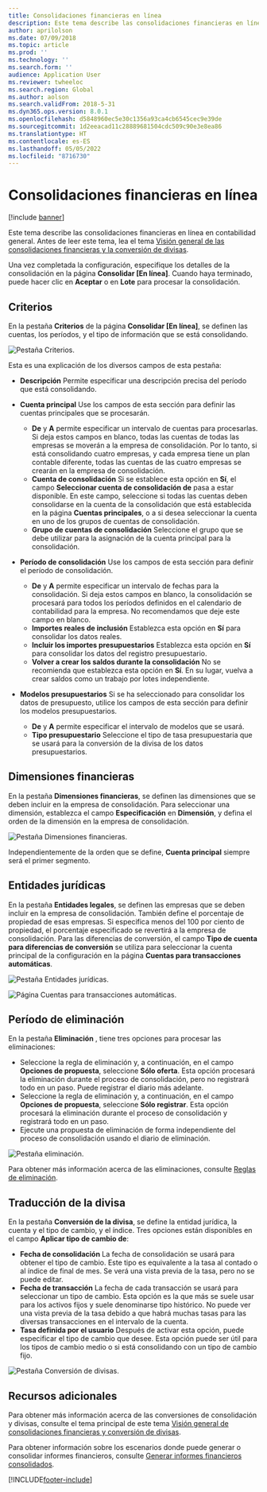 ```yaml
---
title: Consolidaciones financieras en línea
description: Este tema describe las consolidaciones financieras en línea en contabilidad general.
author: aprilolson
ms.date: 07/09/2018
ms.topic: article
ms.prod: ''
ms.technology: ''
ms.search.form: ''
audience: Application User
ms.reviewer: twheeloc
ms.search.region: Global
ms.author: aolson
ms.search.validFrom: 2018-5-31
ms.dyn365.ops.version: 8.0.1
ms.openlocfilehash: d5848960ec5e30c1356a93ca4cb6545cec9e39de
ms.sourcegitcommit: 1d2eeacad11c28889681504cdc509c90e3e8ea86
ms.translationtype: HT
ms.contentlocale: es-ES
ms.lasthandoff: 05/05/2022
ms.locfileid: "8716730"
---
```

# <a name="online-financial-consolidations"></a>Consolidaciones financieras en línea

[!include [banner](../includes/banner.md)]

Este tema describe las consolidaciones financieras en línea en contabilidad general. Antes de leer este tema, lea el tema [Visión general de las consolidaciones financieras y la conversión de divisas](financial-consolidations-currency-translation.md).

Una vez completada la configuración, especifique los detalles de la consolidación en la página **Consolidar [En línea]**. Cuando haya terminado, puede hacer clic en **Aceptar** o en **Lote** para procesar la consolidación.

## <a name="criteria"></a>Criterios
En la pestaña **Criterios** de la página **Consolidar [En línea]**, se definen las cuentas, los períodos, y el tipo de información que se está consolidando.

![Pestaña Criterios.](./media/criteria-consolidate-online.png "Pestaña Criterios")

Esta es una explicación de los diversos campos de esta pestaña:

- **Descripción** Permite especificar una descripción precisa del período que está consolidando.
- **Cuenta principal** Use los campos de esta sección para definir las cuentas principales que se procesarán.

    - **De** y **A** permite especificar un intervalo de cuentas para procesarlas. Si deja estos campos en blanco, todas las cuentas de todas las empresas se moverán a la empresa de consolidación. Por lo tanto, si está consolidando cuatro empresas, y cada empresa tiene un plan contable diferente, todas las cuentas de las cuatro empresas se crearán en la empresa de consolidación.
    - **Cuenta de consolidación** Si se establece esta opción en **Sí**, el campo **Seleccionar cuenta de consolidación de** pasa a estar disponible. En este campo, seleccione si todas las cuentas deben consolidarse en la cuenta de la consolidación que está establecida en la página **Cuentas principales**, o a si desea seleccionar la cuenta en uno de los grupos de cuentas de consolidación.
    - **Grupo de cuentas de consolidación** Seleccione el grupo que se debe utilizar para la asignación de la cuenta principal para la consolidación.

- **Período de consolidación** Use los campos de esta sección para definir el período de consolidación.

    - **De** y **A** permite especificar un intervalo de fechas para la consolidación. Si deja estos campos en blanco, la consolidación se procesará para todos los períodos definidos en el calendario de contabilidad para la empresa. No recomendamos que deje este campo en blanco.
    - **Importes reales de inclusión** Establezca esta opción en **Sí** para consolidar los datos reales.
    - **Incluir los importes presupuestarios** Establezca esta opción en **Sí** para consolidar los datos del registro presupuestario.
    - **Volver a crear los saldos durante la consolidación** No se recomienda que establezca esta opción en **Sí**. En su lugar, vuelva a crear saldos como un trabajo por lotes independiente.

- **Modelos presupuestarios** Si se ha seleccionado para consolidar los datos de presupuesto, utilice los campos de esta sección para definir los modelos presupuestarios.

    - **De** y **A** permite especificar el intervalo de modelos que se usará.
    - **Tipo presupuestario** Seleccione el tipo de tasa presupuestaria que se usará para la conversión de la divisa de los datos presupuestarios.

## <a name="financial-dimensions"></a>Dimensiones financieras
En la pestaña **Dimensiones financieras**, se definen las dimensiones que se deben incluir en la empresa de consolidación. Para seleccionar una dimensión, establezca el campo **Especificación** en **Dimensión**, y defina el orden de la dimensión en la empresa de consolidación.

![Pestaña Dimensiones financieras.](./media/financial-dimensions-cons.png "Pestaña Dimensiones financieras")

Independientemente de la orden que se define, **Cuenta principal** siempre será el primer segmento.

## <a name="legal-entities"></a>Entidades jurídicas
En la pestaña **Entidades legales**, se definen las empresas que se deben incluir en la empresa de consolidación. También define el porcentaje de propiedad de esas empresas. Si especifica menos del 100 por ciento de propiedad, el porcentaje especificado se revertirá a la empresa de consolidación. Para las diferencias de conversión, el campo **Tipo de cuenta para diferencias de conversión** se utiliza para seleccionar la cuenta principal de la configuración en la página **Cuentas para transacciones automáticas**.

![Pestaña Entidades jurídicas.](./media/legal-entities-cons.png "Pestaña Entidades jurídicas")

![Página Cuentas para transacciones automáticas.](./media/accounts-for-automatic-cons.png "Página Cuentas para transacciones automáticas")

## <a name="elimination"></a>Período de eliminación
En la pestaña **Eliminación** , tiene tres opciones para procesar las eliminaciones:

- Seleccione la regla de eliminación y, a continuación, en el campo **Opciones de propuesta**, seleccione **Sólo oferta**. Esta opción procesará la eliminación durante el proceso de consolidación, pero no registrará todo en un paso. Puede registrar el diario más adelante.
- Seleccione la regla de eliminación y, a continuación, en el campo **Opciones de propuesta**, seleccione **Sólo registrar**. Esta opción procesará la eliminación durante el proceso de consolidación y registrará todo en un paso.
- Ejecute una propuesta de eliminación de forma independiente del proceso de consolidación usando el diario de eliminación.

![Pestaña eliminación.](./media/elimination-cons-onl.png "Pestaña eliminación")

Para obtener más información acerca de las eliminaciones, consulte [Reglas de eliminación](./elimination-rules.md).

## <a name="currency-translation"></a>Traducción de la divisa
En la pestaña **Conversión de la divisa**, se define la entidad jurídica, la cuenta y el tipo de cambio, y el índice. Tres opciones están disponibles en el campo **Aplicar tipo de cambio de**:

- **Fecha de consolidación** La fecha de consolidación se usará para obtener el tipo de cambio. Este tipo es equivalente a la tasa al contado o al índice de final de mes. Se verá una vista previa de la tasa, pero no se puede editar.
- **Fecha de transacción** La fecha de cada transacción se usará para seleccionar un tipo de cambio. Esta opción es la que más se suele usar para los activos fijos y suele denominarse tipo histórico. No puede ver una vista previa de la tasa debido a que habrá muchas tasas para las diversas transacciones en el intervalo de la cuenta.
- **Tasa definida por el usuario** Después de activar esta opción, puede especificar el tipo de cambio que desee. Esta opción puede ser útil para los tipos de cambio medio o si está consolidando con un tipo de cambio fijo.

![Pestaña Conversión de divisas.](./media/currency-translation-cons-online.png "Pestaña Conversión de divisas")

## <a name="additional-resources"></a>Recursos adicionales

Para obtener más información acerca de las conversiones de consolidación y divisas, consulte el tema principal de este tema [Visión general de consolidaciones financieras y conversión de divisas](./financial-consolidations-currency-translation.md).

Para obtener información sobre los escenarios donde puede generar o consolidar informes financieros, consulte [Generar informes financieros consolidados](./generating-consolidated-financial-statements.md).


[!INCLUDE[footer-include](../../includes/footer-banner.md)]
